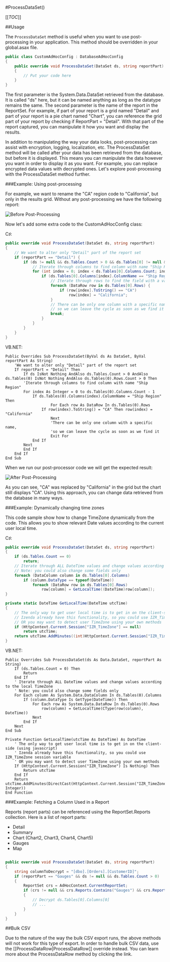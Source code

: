 #ProcessDataSet()

[[_TOC_]]

##Usage

The ``ProcessDataSet`` method is useful when you want to use post-processing in your application. This method should be overridden in your global.asax file. 

```csharp
public class CustomAdHocConfig : DatabaseAdHocConfig
{
	public override void ProcessDataSet(DataSet ds, string reportPart)
	{
		// Put your code here
	}
}
```

The first parameter is the System.Data.DataSet retrieved from the database. It is called "ds" here, but it can be named anything as long as the datatype remains the same. The second parameter is the name of the report in the ReportSet. For example, if part of your report is a grid named "Detail" and part of your report is a pie chart named "Chart", you can reference the grid part of your report by checking if ReportPart = "Detail". With that part of the report captured, you can manipulate it how you want and display the results. 

In addition to manipulating the way your data looks, post-processing can assist with encryption, logging, localization, etc. The ProcessDataSet method will be called after your data has been retrieved from the database, but before it is displayed. This means you can manipulate the data however you want in order to display it as you want. For example, you can replace encrypted data values with decrypted ones. Let's explore post-processing with the ProcessDataSet method further.

###Example: Using post-processing

For example, we want to rename the "CA" region code to "California", but only in the results grid. 
Without any post-processing we have the following report: 

![Before Post-Processing](http://www.izenda.com/Site/KB/Uploads/Images/PostProcess_before.png)

Now let's add some extra code to the CustomAdHocConfig class:

C♯:

```csharp
public override void ProcessDataSet(DataSet ds, string reportPart)
{
    // We want to alter only "Detail" part of the report set
    if (reportPart == "Detail") {
        if (ds != null && ds.Tables.Count > 0 && ds.Tables[0] != null && ds.Tables[0].Rows.Count > 0) {
            // Iterate through columns to find column with name "Ship Region"
            for (int index = 0; index < ds.Tables[0].Columns.Count; index++) {
                if (ds.Tables[0].Columns[index].ColumnName == "Ship Region") {
                    // Iterate through rows to find the field with a value of "CA"
                    foreach (DataRow row in ds.Tables[0].Rows) {
                        if (row[index].ToString() == "CA")
                            row[index] = "California";
                    } 
                    // There can be only one column with a specific name,
                    // so we can leave the cycle as soon as we find it
                    break;
                }
            }
        }
    }
}
```

VB.NET:

```visualbasic
Public Overrides Sub ProcessDataSet(ByVal ds As DataSet, ByVal reportPart As String)
    'We want to alter only "Detail" part of the report set
    If reportPart = "Detail" Then
        If ds IsNot Nothing AndAlso ds.Tables.Count > 0 AndAlso ds.Tables(0) IsNot Nothing AndAlso ds.Tables(0).Rows.Count > 0 Then
	    'Iterate through columns to find column with name "Ship Region"
	    For index As Integer = 0 to ds.Tables(0).Columns.Count - 1
	        If ds.Tables(0).Columns(index).ColumnName = "Ship Region" Then
                    For Each row As DataRow In ds.Tables(0).Rows
		        If row(index).ToString() = "CA" Then row(index) = "California"
                    Next
                    'There can be only one column with a specific name,
                    'so we can leave the cycle as soon as we find it
                    Exit For                                       
	        End If
	    Next
        End If
    End If
End Sub
```

When we run our post-processor code we will get the expected result:

![After Post-Processing](http://www.izenda.com/Site/KB/Uploads/Images/PostProcess_after.png)

As you can see, "CA" was replaced by "California" in the grid but the chart still displays "CA". 
Using this approach, you can change data retrieved from the database in many ways.

###Example: Dynamically changing time zones

This code sample show how to change TimeZone dynamically from the code. This allows you to show relevant Date values according to the current user local time.

C♯:

```csharp
public override void ProcessDataSet(DataSet ds, string reportPart)
{    
	if (ds.Tables.Count == 0)        
		return;    
	// Iterate through ALL DateTime values and change values according to the local TimeZone    
	// Note: you could also change some fields only    
	foreach (DataColumn column in ds.Tables[0].Columns)       
		if (column.DataType == typeof(DateTime))            
			foreach (DataRow row in ds.Tables[0].Rows)                
				row[column] = GetLocalTime((DateTime)row[column]);
}

private static DateTime GetLocalTime(DateTime utcTime)
{    
	// The only way to get user local time is to get in on the client-side (using javascript)    
	// Izenda already have this functionality, so you could use IZR_TimeZone session variable    
	// OR you may want to detect user TimeZone using your own methods    
	if (HttpContext.Current.Session["IZR_TimeZone"] == null)       
		return utcTime;    
	return utcTime.AddMinutes((int)HttpContext.Current.Session["IZR_TimeZone"]);
}
```

VB.NET:

```visualbasic
Public Overrides Sub ProcessDataSet(ds As Data.DataSet, reportPart As String)	
	If (ds.Tables.Count = 0) Then		
		Return	
	End If	
	' Iterate through ALL DateTime values and change values according to the local TimeZone	
	' Note: you could also change some fields only	
	For Each column As System.Data.DataColumn In ds.Tables(0).Columns		
		If (column.DataType Is GetType(DateTime)) Then			
			For Each row As System.Data.DataRow In ds.Tables(0).Rows				  
				row(column) = GetLocalTime(CType(row(column), DateTime))			
			Next		
		End If	
	Next 
End Sub

Private Function GetLocalTime(utcTime As DateTime) As DateTime	
	' The only way to get user local time is to get in on the client-side (using javascript)	
	' Izenda already have this functionality, so you could use IZR_TimeZone session variable	
	' OR you may want to detect user TimeZone using your own methods	
	If (HttpContext.Current.Session("IZR_TimeZone") Is Nothing) Then		
		Return utcTime	
	End If	
	Return utcTime.AddMinutes(DirectCast(HttpContext.Current.Session("IZR_TimeZone"), Integer))
End Function
```

###Example: Fetching a Column Used in a Report

Reports (report parts) can be referenced using the ReportSet.Reports collection. Here is a list of report parts:
- Detail
- Summary
- Chart (Chart2, Chart3, Chart4, Chart5)
- Gauges
- Map

``` csharp

public override void ProcessDataSet(DataSet ds, string reportPart)
{
    string columnToDecrypt = "[dbo].[Orders].[CustomerID]";
    if (reportPart == "Gauges" && ds != null && ds.Tables.Count > 0)
    {
        ReportSet crs = AdHocContext.CurrentReportSet;
        if (crs != null && crs.Reports.Contains("Gauges") && crs.Reports["Gauges"] != null && crs.Reports["Gauges"].Fields[0].ColumnName == columnToDecrypt)
        {
            // Decrypt ds.Tables[0].Columns[0]
            // ...
        }
    }
}

```

##Bulk CSV

Due to the nature of the way the bulk CSV export runs, the above methods will not work for this type of export. In order to handle bulk CSV data, use the [[ProcessDataRow|ProcessDataRow]] override instead. You can learn more about the ProcessDataRow method by clicking the link.